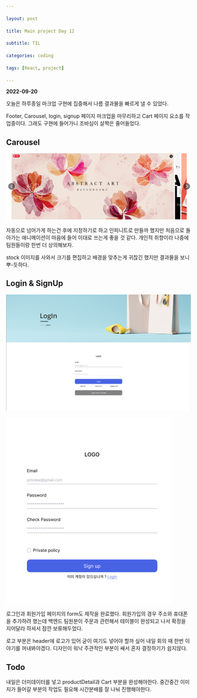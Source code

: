 ```yaml
---

layout: post

title: Main project Day 12

subtitle: TIL

categories: coding

tags: [React, project]

---
```

**2022-09-20**

오늘은 하루종일 마크업 구현에 집중해서 나름 결과물을 빠르게 낼 수 있었다. 

Footer, Carousel, login, signup 페이지 마크업을 마무리하고 Cart 페이지 요소를 작업중이다. 그래도 구현에 들어가니 조바심이 살짝은 줄어들었다.

## Carousel


![Untitled](/post-img/carousel.png)

자동으로 넘어가게 하는건 후에 지정하기로 하고 인피니트로 만들까 했지만 처음으로 돌아가는 애니메이션이 마음에 들어 이대로 쓰는게 좋을 것 같다. 개인적 취향이라 나중에 팀원들이랑 한번 더 상의해보자.

stock 이미지를 사와서 크기를 편집하고 배경을 맞추는게 귀찮긴 했지만 결과물을 보니 뿌-듯하다.

## Login & SignUp


![Untitled](/post-img/figma06.png)

![Untitled](/post-img/figma07.png)

로그인과 회원가입 페이지의 form도 제작을 완료했다. 회원가입의 경우 주소와 휴대폰을 추가하려 했는데 백엔드 팀원분이 주문과 관련해서 테이블이 완성되고 나서 확정을 지어달라 하셔서 잠깐 보류해두었다.

로고 부분은 header에 로고가 있어 굳이 여기도 넣어야 할까 싶어 내일 회의 때 한번 이야기를 꺼내봐야겠다. 디자인이 워낙 주관적인 부분이 쌔서 혼자 결정하기가 쉽지않다.

## Todo


내일은 더미데이터를 넣고 productDetail과 Cart 부분을 완성해야한다. 중간중간 이미지가 들어갈 부분의 작업도 필요해 시간분배를 잘 나눠 진행해야한다.